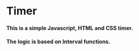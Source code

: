 # Timer
#### This is a simple Javascript, HTML and CSS timer. 
#### The logic is based on Interval functions.
